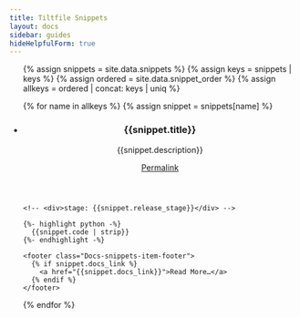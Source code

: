 ```yaml
---
title: Tiltfile Snippets
layout: docs
sidebar: guides
hideHelpfulForm: true
---
```


<ul class="Docs-snippets-list">
  {% assign snippets = site.data.snippets %}
  {% assign keys = snippets | keys %}
  {% assign ordered = site.data.snippet_order %}
  {% assign allkeys = ordered | concat: keys | uniq %}

  {% for name in allkeys %}
  {% assign snippet = snippets[name] %}
  <li id="snip_{{name}}" class="Docs-snippets-item" data-codeblock="snip_{{name}}">
    <header class="Docs-snippets-item-header">
      <div>
        <h3 class="Docs-snippets-item-title">{{snippet.title}}</h3>
        <p class="Docs-snippets-item-description">{{snippet.description}}</p>
      </div>
      <a class="Docs-snippets-item-permalink" href="#snip_{{name}}">Permalink</a>
    </header>
    
    <!-- <div>stage: {{snippet.release_stage}}</div> -->

    {%- highlight python -%}
      {{snippet.code | strip}}
    {%- endhighlight -%}

    <footer class="Docs-snippets-item-footer">
      {% if snippet.docs_link %}
        <a href="{{snippet.docs_link}}">Read More…</a>
      {% endif %}
    </footer>
  </li>
  {% endfor %}
</ul>
